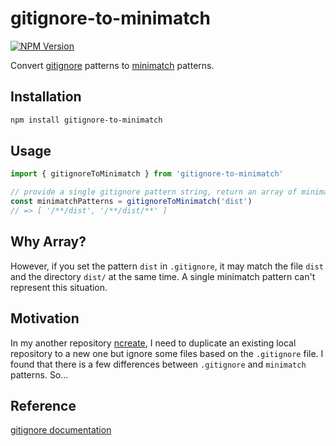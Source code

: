 # gitignore-to-minimatch

[![NPM Version](https://img.shields.io/npm/v/gitignore-to-minimatch?style=flat&color=ccc)](https://www.npmjs.com/package/gitignore-to-minimatch)

Convert [gitignore](https://git-scm.com/docs/gitignore) patterns to [minimatch](https://github.com/isaacs/minimatch) patterns.

## Installation

```bash
npm install gitignore-to-minimatch
```

## Usage

```typescript
import { gitignoreToMinimatch } from 'gitignore-to-minimatch'

// provide a single gitignore pattern string, return an array of minimatch patterns
const minimatchPatterns = gitignoreToMinimatch('dist')
// => [ '/**/dist', '/**/dist/**' ]
```

## Why Array?

However, if you set the pattern `dist` in `.gitignore`, it may match the file `dist` and the directory `dist/` at the same time. A single minimatch pattern can't represent this situation.

## Motivation

In my another repository [ncreate](https://github.com/Lu-Jiejie/ncreate), I need to duplicate an existing local repository to a new one but ignore some files based on the `.gitignore` file. I found that there is a few differences between `.gitignore` and `minimatch` patterns. So...

## Reference

[gitignore documentation](https://git-scm.com/book/en/v2/Git-Basics-Recording-Changes-to-the-Repository#_ignoring)
